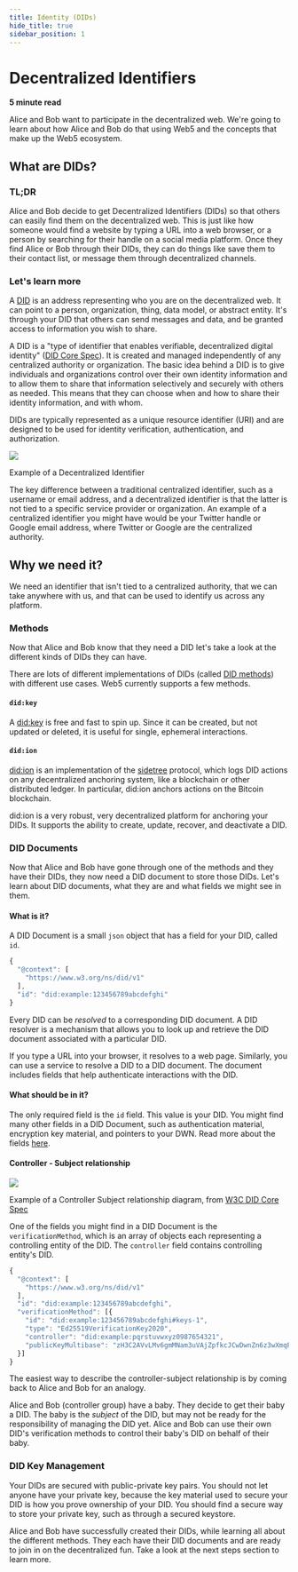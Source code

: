 ```yaml
---
title: Identity (DIDs)
hide_title: true
sidebar_position: 1
---
```


# Decentralized Identifiers
**5 minute read**

Alice and Bob want to participate in the decentralized web. We're going to learn about how Alice and Bob do that using Web5 and the concepts that make up the Web5 ecosystem.

## What are DIDs?

### TL;DR

Alice and Bob decide to get Decentralized Identifiers (DIDs) so that others can easily find them on the decentralized web. This is just like how someone would find a website by typing a URL into a web browser, or a person by searching for their handle on a social media platform. Once they find Alice or Bob through their DIDs, they can do things like save them to their contact list, or message them through decentralized channels.

### Let's learn more

A [DID](https://www.w3.org/TR/did-core/) is an address representing who you are on the decentralized web. It can point to a person, organization, thing, data model, or abstract entity. It's through your DID that others can send messages and data, and be granted access to information you wish to share.

A DID is a "type of identifier that enables verifiable, decentralized digital identity" ([DID Core Spec](https://www.w3.org/TR/did-core/)). It is created and managed independently of any centralized authority or organization. The basic idea behind a DID is to give individuals and organizations control over their own identity information and to allow them to share that information selectively and securely with others as needed. This means that they can choose when and how to share their identity information, and with whom.

DIDs are typically represented as a unique resource identifier (URI) and are designed to be used for identity verification, authentication, and authorization.

<div role="figure" aria-labelledby="caption-1" class="figure-container">

![](/img/did-example.png)

<span id="caption-1">

Example of a Decentralized Identifier

</span>

</div>

The key difference between a traditional centralized identifier, such as a username or email address, and a decentralized identifier is that the latter is not tied to a specific service provider or organization. An example of a centralized identifier you might have would be your Twitter handle or Google email address, where Twitter or Google are the centralized authority.

## Why we need it?

We need an identifier that isn't tied to a centralized authority, that we can take anywhere with us, and that can be used to identify us across any platform.

### Methods

Now that Alice and Bob know that they need a DID let's take a look at the different kinds of DIDs they can have.

There are lots of different implementations of DIDs (called [DID methods](https://www.w3.org/TR/did-core/#methods)) with different use cases. Web5 currently supports a few methods.

#### ```did:key```

A [did:key](https://w3c-ccg.github.io/did-method-key/) is free and fast to spin up. Since it can be created, but not updated or deleted, it is useful for single, ephemeral interactions.

<!--
#### ```did:web```

[did:web](https://w3c-ccg.github.io/did-method-web/) is somewhat centralized because you need a website to have one. You host your DID Document at a specified location in your website. Here's an example of [TBD's did:web](https://www.tbd.website/.well-known/did.json).

It supports the ability to create, read, update, and deactivate a DID.
-->

#### ```did:ion```

[did:ion](https://identity.foundation/sidetree/spec/) is an implementation of the [sidetree](https://identity.foundation/sidetree/spec/) protocol, which logs DID actions on any decentralized anchoring system, like a blockchain or other distributed ledger. In particular, did:ion anchors actions on the Bitcoin blockchain.

did:ion is a very robust, very decentralized platform for anchoring your DIDs. It supports the ability to create, update, recover, and deactivate a DID.

### DID Documents

Now that Alice and Bob have gone through one of the methods and they have their DIDs, they now need a DID document to store those DIDs. Let's learn about DID documents, what they are and what fields we might see in them.

#### What is it?

A DID Document is a small `json` object that has a field for your DID, called `id`.

```javascript
{
  "@context": [
    "https://www.w3.org/ns/did/v1"
  ],
  "id": "did:example:123456789abcdefghi"
}
```

Every DID can be _resolved_ to a corresponding DID document. A DID resolver is a mechanism that allows you to look up and retrieve the DID document associated with a particular DID.

If you type a URL into your browser, it resolves to a web page. Similarly, you can use a service to resolve a DID to a DID document. The document includes fields that help authenticate interactions with the DID.

#### What should be in it?

The only required field is the `id` field. This value is your DID. You might find many other fields in a DID Document, such as authentication material, encryption key material, and pointers to your DWN. Read more about the fields [here](https://www.w3.org/TR/did-core/#core-properties).

#### Controller - Subject relationship

<div role="figure" aria-labelledby="caption-2" class="figure-container">

![](/img/did-controller-trust.png)

<span id="caption-2">

Example of a Controller Subject relationship diagram, from [W3C DID Core Spec](https://www.w3.org/TR/did-core/)

</span>

</div>

One of the fields you might find in a DID Document is the `verificationMethod`, which is an array of objects each representing a controlling entity of the DID. The `controller` field contains controlling entity's DID.

```javascript
{
  "@context": [
    "https://www.w3.org/ns/did/v1"
  ],
  "id": "did:example:123456789abcdefghi",
  "verificationMethod": [{
    "id": "did:example:123456789abcdefghi#keys-1",
    "type": "Ed25519VerificationKey2020",
    "controller": "did:example:pqrstuvwxyz0987654321",
    "publicKeyMultibase": "zH3C2AVvLMv6gmMNam3uVAjZpfkcJCwDwnZn6z3wXmqPV"
  }]
}
```

The easiest way to describe the controller-subject relationship is by coming back to Alice and Bob for an analogy.

Alice and Bob (controller group) have a baby. They decide to get their baby a DID. The baby is the _subject_ of the DID, but may not be ready for the responsibility of managing the DID yet. Alice and Bob can use their own DID's verification methods to control their baby's DID on behalf of their baby.

### DID Key Management

Your DIDs are secured with public-private key pairs. You should not let anyone have your private key, because the key material used to secure your DID is how you prove ownership of your DID. You should find a secure way to store your private key, such as through a secured keystore.

Alice and Bob have successfully created their DIDs, while learning all about the different methods. They each have their DID documents and are ready to join in on the decentralized fun. Take a look at the next steps section to learn more.
